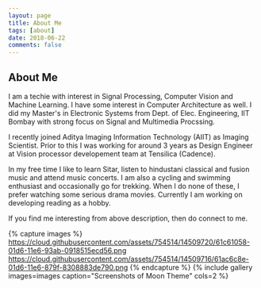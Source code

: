 ```yaml
---
layout: page
title: About Me
tags: [about]
date: 2018-06-22
comments: false
---
```

    
## About Me

I am a techie with interest in Signal Processing, Computer Vision and Machine Learning. I have some interest in Computer Architecture as well. 
I did my Master's in Electronic Systems from Dept. of Elec. Engineering, IIT Bombay with strong focus on Signal and Multimedia Procssing.

I recently joined Aditya Imaging Information Technology (AIIT) as Imaging Scientist. Prior to this I was working for around 3 years as 
Design Engineer at Vision processor developement team at Tensilica (Cadence).

In my free time I like to learn Sitar, listen to hindustani classical and fusion music and attend music concerts.
I am also a cycling and swimming enthusiast and occasionally go for trekking. When I do none of these, I prefer watching some serious drama movies.
Currently I am working on developing reading as a hobby.

If you find me interesting from above description, then do connect to me.

{% capture images %}
    https://cloud.githubusercontent.com/assets/754514/14509720/61c61058-01d6-11e6-93ab-0918515ecd56.png
    https://cloud.githubusercontent.com/assets/754514/14509716/61ac6c8e-01d6-11e6-879f-8308883de790.png
{% endcapture %}
{% include gallery images=images caption="Screenshots of Moon Theme" cols=2 %}


